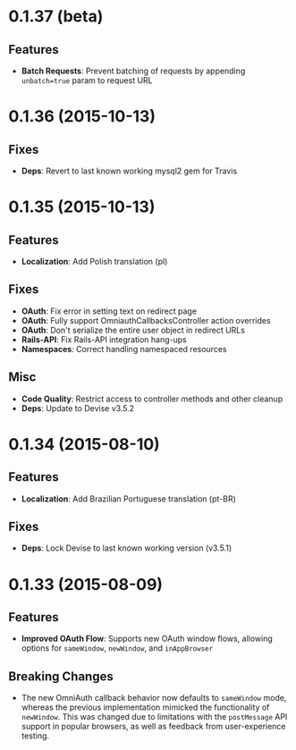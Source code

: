 <a name="0.1.37"></a>
# 0.1.37 (beta)

## Features

- **Batch Requests**: Prevent batching of requests by appending `unbatch=true` param to request URL

<a name="0.1.36"></a>
# 0.1.36 (2015-10-13)

## Fixes

- **Deps**: Revert to last known working mysql2 gem for Travis


<a name="0.1.35"></a>
# 0.1.35 (2015-10-13)

## Features

- **Localization**: Add Polish translation (pl)

## Fixes

- **OAuth**: Fix error in setting text on redirect page
- **OAuth**: Fully support OmniauthCallbacksController action overrides
- **OAuth**: Don't serialize the entire user object in redirect URLs
- **Rails-API**: Fix Rails-API integration hang-ups
- **Namespaces**: Correct handling namespaced resources

## Misc

- **Code Quality**: Restrict access to controller methods and other cleanup
- **Deps**: Update to Devise v3.5.2


<a name="0.1.34"></a>
# 0.1.34 (2015-08-10)

## Features

- **Localization**: Add Brazilian Portuguese translation (pt-BR)

## Fixes

- **Deps**: Lock Devise to last known working version (v3.5.1)


<a name="0.1.33"></a>
# 0.1.33 (2015-08-09)

## Features

- **Improved OAuth Flow**: Supports new OAuth window flows, allowing options for `sameWindow`, `newWindow`, and `inAppBrowser`

## Breaking Changes

- The new OmniAuth callback behavior now defaults to `sameWindow` mode, whereas the previous implementation mimicked the functionality of `newWindow`. This was changed due to limitations with the `postMessage` API support in popular browsers, as well as feedback from user-experience testing.
